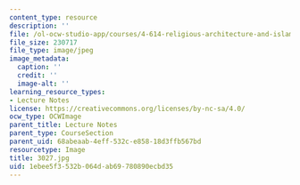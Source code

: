 ```yaml
---
content_type: resource
description: ''
file: /ol-ocw-studio-app/courses/4-614-religious-architecture-and-islamic-cultures-fall-2002/1ebee5f3532b064dab69780890ecbd35_3027.jpg
file_size: 230717
file_type: image/jpeg
image_metadata:
  caption: ''
  credit: ''
  image-alt: ''
learning_resource_types:
- Lecture Notes
license: https://creativecommons.org/licenses/by-nc-sa/4.0/
ocw_type: OCWImage
parent_title: Lecture Notes
parent_type: CourseSection
parent_uid: 68abeaab-4eff-532c-e858-18d3ffb567bd
resourcetype: Image
title: 3027.jpg
uid: 1ebee5f3-532b-064d-ab69-780890ecbd35
---
```

